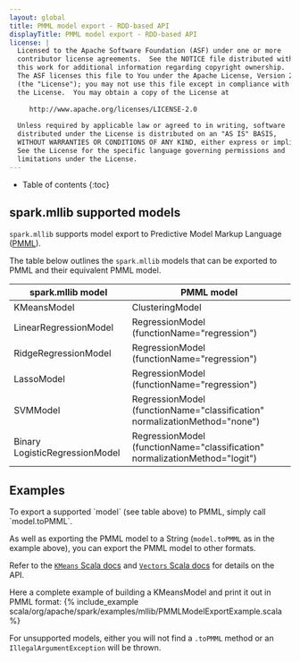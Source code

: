 ```yaml
---
layout: global
title: PMML model export - RDD-based API
displayTitle: PMML model export - RDD-based API
license: |
  Licensed to the Apache Software Foundation (ASF) under one or more
  contributor license agreements.  See the NOTICE file distributed with
  this work for additional information regarding copyright ownership.
  The ASF licenses this file to You under the Apache License, Version 2.0
  (the "License"); you may not use this file except in compliance with
  the License.  You may obtain a copy of the License at
 
     http://www.apache.org/licenses/LICENSE-2.0
 
  Unless required by applicable law or agreed to in writing, software
  distributed under the License is distributed on an "AS IS" BASIS,
  WITHOUT WARRANTIES OR CONDITIONS OF ANY KIND, either express or implied.
  See the License for the specific language governing permissions and
  limitations under the License.
---
```


* Table of contents
{:toc}

## spark.mllib supported models

`spark.mllib` supports model export to Predictive Model Markup Language ([PMML](http://en.wikipedia.org/wiki/Predictive_Model_Markup_Language)).

The table below outlines the `spark.mllib` models that can be exported to PMML and their equivalent PMML model.

<table class="table">
  <thead>
    <tr><th>spark.mllib model</th><th>PMML model</th></tr>
  </thead>
  <tbody>
    <tr>
      <td>KMeansModel</td><td>ClusteringModel</td>
    </tr>    
    <tr>
      <td>LinearRegressionModel</td><td>RegressionModel (functionName="regression")</td>
    </tr>
    <tr>
      <td>RidgeRegressionModel</td><td>RegressionModel (functionName="regression")</td>
    </tr>
    <tr>
      <td>LassoModel</td><td>RegressionModel (functionName="regression")</td>
    </tr>
    <tr>
      <td>SVMModel</td><td>RegressionModel (functionName="classification" normalizationMethod="none")</td>
    </tr>
    <tr>
      <td>Binary LogisticRegressionModel</td><td>RegressionModel (functionName="classification" normalizationMethod="logit")</td>
    </tr>
  </tbody>
</table>

## Examples
<div class="codetabs">

<div data-lang="scala" markdown="1">
To export a supported `model` (see table above) to PMML, simply call `model.toPMML`.

As well as exporting the PMML model to a String (`model.toPMML` as in the example above), you can export the PMML model to other formats.

Refer to the [`KMeans` Scala docs](api/scala/org/apache/spark/mllib/clustering/KMeans.html) and [`Vectors` Scala docs](api/scala/org/apache/spark/mllib/linalg/Vectors$.html) for details on the API.

Here a complete example of building a KMeansModel and print it out in PMML format:
{% include_example scala/org/apache/spark/examples/mllib/PMMLModelExportExample.scala %}

For unsupported models, either you will not find a `.toPMML` method or an `IllegalArgumentException` will be thrown.

</div>

</div>
